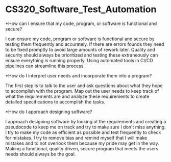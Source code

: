 # CS320_Software_Test_Automation
*How can I ensure that my code, program, or software is functional and secure?

I can ensure my code, program or software is functional and secure by testing them frequently and accurately. If there are errors founds they need to be fixed promptly to avoid large amounts of rework later. Quality and security should always be prioritized and testing these extraneously can ensure everything is running properly. Using automated tools in CI/CD pipelines can streamline this process. 

*How do I interpret user needs and incorporate them into a program?

The first step is to talk to the user and ask questions about what they hope to accomplish with the program. Map out the user needs to keep track of what the requirements are and analyze these requirements to create detailed specifications to accomplish the tasks. 

*How do I approach designing software?

I approach designing software by looking at the requirements and creating a pseudocode to keep me on track and try to make sure I don't miss anything. I try to make my code as efficient as possible and test frequently to check for mistakes. I try to remove bias and remind myself that I will make mistakes and to not overlook them because my pride may get in the way. Making a functional, quality driven, secure program that meets the users needs should always be the goal. 

